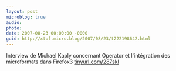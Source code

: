 ```yaml
---
layout: post
microblog: true
audio: 
photo: 
date: 2007-08-23 00:00:00 -0000
guid: http://xtof.micro.blog/2007/08/23/t222198642.html
---
```

Interview de Michael Kaply concernant Operator et l'intégration des microformats dans Firefox3 [tinyurl.com/287skl](http://tinyurl.com/287skl)
